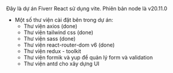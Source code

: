 Đây là dự án Fiverr React sử dụng vite. Phiên bản node là v20.11.0

- Một số thư viện cài đặt bên trong dự án:
  - Thư viện axios (done)
  - Thư viện tailwind css (done)
  - Thư viện sass (done)
  - Thư viện react-router-dom v6 (done)
  - Thư viện redux - toolkit
  - Thư viện formik và yup để quản lý form và validation
  - Thư viện antd cho xây dựng UI
